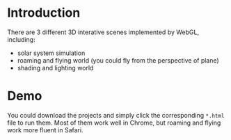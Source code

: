 # Introduction

There are 3 different 3D interative scenes implemented by WebGL, including:
* solar system simulation
* roaming and flying world (you could fly from the perspective of plane)
* shading and lighting world

# Demo

You could download the projects and simply click the corresponding `*.html` file to run them. Most of them work well in Chrome, but roaming and flying work more fluent in Safari.
